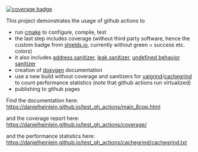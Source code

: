 [![coverage badge](https://img.shields.io/badge/dynamic/xml?url=https://danielheinlein.github.io/test_gh_actions/coverage/index.html&query=/html/body/table[1]/tr[3]/td/table/tr[2]/td[7]&label=coverage)](https://danielheinlein.github.io/test_gh_actions/coverage/)

This project demonstrates the usage of github actions to

- run [cmake](https://cmake.org/) to configure, compile, test
- the last step includes coverage (without third party software, hence the custom badge from [shields.io](https://shields.io/), currently without green = success etc. colors)
- it also includes [address sanitizer](https://github.com/google/sanitizers/wiki/AddressSanitizer), [leak sanitizer](https://github.com/google/sanitizers/wiki/AddressSanitizerLeakSanitizer), [undefined behavior sanitizer](https://clang.llvm.org/docs/UndefinedBehaviorSanitizer.html)
- creation of [doxygen](https://doxygen.nl/) documentation
- use a new build without coverage and sanitizers for [valgrind](https://valgrind.org/)/[cachegrind](https://valgrind.org/docs/manual/cg-manual.html) to count performance statistics (note that github actions run virtualized)
- publishing to github pages

Find the documentation here: https://danielheinlein.github.io/test_gh_actions/main_8cpp.html

and the coverage report here: https://danielheinlein.github.io/test_gh_actions/coverage/

and the performance statistics here: https://danielheinlein.github.io/test_gh_actions/cachegrind/cachegrind.txt
